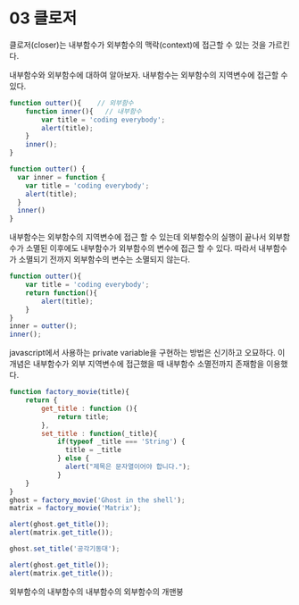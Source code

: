 # 03 클로저
클로저(closer)는 내부함수가 외부함수의 맥락(context)에 접근할 수 있는 것을 가르킨다.  

내부함수와 외부함수에 대하여 알아보자.
내부함수는 외부함수의 지역변수에 접근할 수 있다.  
```javascript
function outter(){    // 외부함수
    function inner(){   // 내부함수
        var title = 'coding everybody';
        alert(title);
    }
    inner();
}

function outter() {
  var inner = function {
    var title = 'coding everybody';
    alert(title);
  }
  inner()
}
```

내부함수는 외부함수의 지역변수에 접근 할 수 있는데 외부함수의 실행이 끝나서 외부함수가 소멸된 이후에도 내부함수가 외부함수의 변수에 접근 할 수 있다.
따라서 내부함수가 소멸되기 전까지 외부함수의 변수는 소멸되지 않는다.
```javascript
function outter(){
    var title = 'coding everybody';  
    return function(){        
        alert(title);
    }
}
inner = outter();
inner();
```

javascript에서 사용하는 private variable을 구현하는 방법은 신기하고 오묘하다.
이 개념은 내부함수가 외부 지역변수에 접근했을 때 내부함수 소멸전까지 존재함을 이용했다.
```javascript
function factory_movie(title){
    return {
        get_title : function (){
            return title;
        },
        set_title : function(_title){
            if(typeof _title === 'String') {
              title = _title
            } else {
              alert("제목은 문자열이어야 합니다.");
            }
    }
}
ghost = factory_movie('Ghost in the shell');
matrix = factory_movie('Matrix');

alert(ghost.get_title());
alert(matrix.get_title());

ghost.set_title('공각기동대');

alert(ghost.get_title());
alert(matrix.get_title());
```

외부함수의 내부함수의 내부함수의 외부함수의 개맨붕
